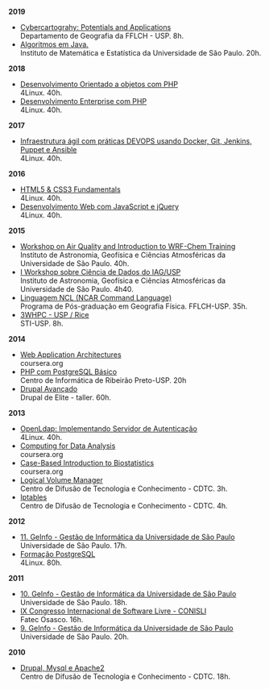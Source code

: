 <b>2019</b>
<ul>
<li> <a href="{{base_path}}/files/certificados/cursos/2019/Cybercartograhy.pdf">
    Cybercartograhy: Potentials and Applications
    </a>
    <br> Departamento de Geografia da FFLCH - USP. 8h.
  </li>

  <li> <a href="#">
    Algoritmos em Java.
    </a>
    <br> Instituto de Matemática e Estatística  da Universidade de São Paulo. 20h.
  </li>
</ul>

<b>2018</b>
<ul>

  <li> <a href="{{base_path}}/files/certificados/cursos/2018/OO.pdf">
    Desenvolvimento Orientado a objetos com PHP
    <i class="fa fa-file-pdf-o"></i></a>
    <br> 4Linux. 40h.
  </li>

  <li> <a href="{{base_path}}/files/certificados/cursos/2018/php.pdf">
    Desenvolvimento Enterprise com PHP
    <i class="fa fa-file-pdf-o"></i></a>
    <br> 4Linux. 40h.
  </li>

</ul>

<b>2017</b>
<ul>
  <li> <a href="{{base_path}}/files/certificados/cursos/2017/4Linux-devops.pdf">
    Infraestrutura ágil com práticas DEVOPS usando Docker, Git, Jenkins, Puppet e Ansible
    <i class="fa fa-file-pdf-o"></i></a>
    <br> 4Linux. 40h.
  </li>
</ul>

<b>2016</b>
<ul>
  <li> <a href="{{base_path}}/files/certificados/cursos/2016/html.pdf">
    HTML5 & CSS3 Fundamentals
    <i class="fa fa-file-pdf-o"></i></a>
    <br> 4Linux. 40h.
  </li>

  <li> <a href="{{base_path}}/files/certificados/cursos/2016/js.pdf">
    Desenvolvimento Web com JavaScript e jQuery
    <i class="fa fa-file-pdf-o"></i></a>
    <br> 4Linux. 40h.
  </li>

</ul>

<b>2015</b>
<ul>
  <li> <a href="{{base_path}}/files/certificados/eventos/2015/wrf.pdf">
    Workshop on Air Quality and Introduction to WRF-Chem Training
    <i class="fa fa-file-pdf-o"></i></a>
    <br> Instituto de Astronomia, Geofísica e Ciências Atmosféricas da Universidade de São Paulo. 40h.
  </li>

  <li> <a href="{{base_path}}/files/certificados/eventos/2015/iag-bigdata.pdf">
    I Workshop sobre Ciência de Dados do IAG/USP 
    <i class="fa fa-file-pdf-o"></i></a>
    <br> Instituto de Astronomia, Geofísica e Ciências Atmosféricas da Universidade de São Paulo. 4h40.
  </li>

  <li> <a href="{{base_path}}/files/certificados/cursos/2015/ncl.pdf">
    Linguagem NCL (NCAR Command Language)
    <i class="fa fa-file-pdf-o"></i></a>
    <br> Programa de Pós-graduação em Geografia Física. FFLCH-USP. 35h.
  </li>

  <li> <a href="{{base_path}}/files/certificados/cursos/2015/3WHPC.pdf">
    3WHPC - USP / Rice
    <i class="fa fa-file-pdf-o"></i></a>
    <br> STI-USP. 8h.
  </li>

</ul>

<b>2014</b>
<ul>

  <li> <a href="{{base_path}}/files/certificados/cursos/2014/webapplications.pdf">
    Web Application Architectures
    <i class="fa fa-file-pdf-o"></i></a>
    <br> coursera.org
  </li>

  <li> <a href="{{base_path}}/files/certificados/cursos/2014/cirp.pdf">
    PHP com PostgreSQL Básico
    <i class="fa fa-file-pdf-o"></i></a>
    <br> Centro de Informática de Ribeirão Preto-USP. 20h
  </li>

  <li> <a href="{{base_path}}/files/certificados/cursos/2014/drupal.pdf">
    Drupal Avançado
    <i class="fa fa-file-pdf-o"></i></a>
    <br> Drupal de Elite - taller. 60h.
  </li>

</ul>

<b>2013</b>
<ul>
  <li> <a href="{{base_path}}/files/certificados/cursos/2013/ldap.pdf">
    OpenLdap: Implementando Servidor de Autenticação
    <i class="fa fa-file-pdf-o"></i></a>
    <br> 4Linux. 40h.
  </li>

  <li> <a href="{{base_path}}/files/certificados/cursos/2013/computing_for_data_analysis.pdf">
    Computing for Data Analysis
    <i class="fa fa-file-pdf-o"></i></a>
    <br> coursera.org
  </li>

  <li> <a href="{{base_path}}/files/certificados/cursos/2013/bio.pdf">
    Case-Based Introduction to Biostatistics
    <i class="fa fa-file-pdf-o"></i></a>
    <br> coursera.org
  </li>

  <li> <a href="{{base_path}}/files/certificados/cursos/2013/lvm.png">
    Logical Volume Manager
    <i class="fa fa-file-pdf-o"></i></a>
    <br> Centro de Difusão de Tecnologia e Conhecimento - CDTC. 3h.
  </li>

  <li> <a href="{{base_path}}/files/certificados/cursos/2013/iptables.png">
    Iptables
    <i class="fa fa-file-pdf-o"></i></a>
    <br> Centro de Difusão de Tecnologia e Conhecimento - CDTC. 4h.
  </li>

</ul>

<b>2012</b>
<ul>
  <li> <a href="{{base_path}}/files/certificados/eventos/2012/geinfo.pdf">
    11. GeInfo - Gestão de Informática da Universidade de São Paulo
    <i class="fa fa-file-pdf-o"></i></a>
    <br> Universidade de São Paulo. 17h.
  </li>
  <li> <a href="{{base_path}}/files/certificados/cursos/2012/postgresql.pdf">
    Formação PostgreSQL
    <i class="fa fa-file-pdf-o"></i></a>
    <br> 4Linux. 80h.
  </li>
</ul>

<b>2011</b>
<ul>
  <li> <a href="{{base_path}}/files/certificados/eventos/2011/GeInfo.pdf">
    10. GeInfo - Gestão de Informática da Universidade de São Paulo
    <i class="fa fa-file-pdf-o"></i></a>
    <br> Universidade de São Paulo. 18h.
  </li>
  <li> <a href="{{base_path}}/files/certificados/eventos/2011/conisli.pdf">
    IX Congresso Internacional de  Software  Livre - CONISLI
    <i class="fa fa-file-pdf-o"></i></a>
    <br> Fatec Osasco. 16h.
  </li>
  <li> <a href="{{base_path}}/files/certificados/eventos/2010/geinfo.pdf">
    9. GeInfo - Gestão de Informática da Universidade de São Paulo
    <i class="fa fa-file-pdf-o"></i></a>
    <br> Universidade de São Paulo. 20h.
  </li>
</ul>

<b>2010</b>
<ul>
  <li> <a href="{{base_path}}/files/certificados/cursos/2010/drupal.png">
    Drupal, Mysql e Apache2
    <i class="fa fa-file-pdf-o"></i></a>
    <br> Centro de Difusão de Tecnologia e Conhecimento - CDTC. 18h.
  </li>
</ul>

